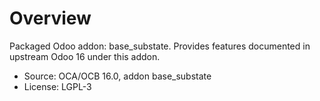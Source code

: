 # Overview

Packaged Odoo addon: base_substate. Provides features documented in upstream Odoo 16 under this addon.

- Source: OCA/OCB 16.0, addon base_substate
- License: LGPL-3
